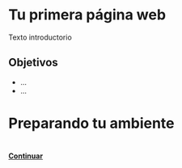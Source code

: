 # Tu primera página web
Texto introductorio


## Objetivos
- ...
- ...


# Preparando tu ambiente


#


**[Continuar](01-why-learn-to-code.md)**
